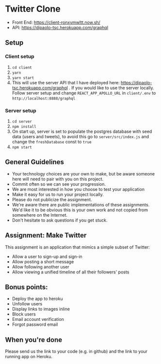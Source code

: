 # Twitter Clone
- Front End: https://client-ronxymwltt.now.sh/
- API: https://dipaolo-tsc.herokuapp.com/graphql


## Setup 

### Client setup
1. `cd client`
2. `yarn`
3. `yarn start` 
4. This will use the server API that I have deployed here: https://dipaolo-tsc.herokuapp.com/graphql . If you would like to use the server locally.  Follow server setup and change `REACT_APP_APOLLO_URL` in `client/.env` to `http://localhost:8888/graphql`


### Server setup
1. `cd server`
2. `npm install`
4.  On start up, server is set to populate the postgres database with seed data (users and tweets), to avoid this go to `server/src/index.js` and change the `freshDatabase` const to `true`
3. `npm start`



## General Guidelines
- Your technology choices are your own to make, but be aware someone here will need to pair with you on this project.
- Commit often so we can see your progression.
- We are most interested in how you choose to test your application
- Make it easy for us to run your project locally.
- Please do not publicize the assignment.
- We're aware there are public implementations of these assignments. We'd like it to be obvious this is your own work and not copied from somewhere on the Internet.
- Don't hesitate to ask questions if you get stuck.

## Assignment: Make Twitter

This assignment is an application that mimics a simple subset of Twitter:
- Allow a user to sign-up and sign-in
- Allow posting a short message
- Allow following another user
- Allow viewing a unified timeline of all their followers' posts

## Bonus points:
- Deploy the app to heroku
- Unfollow users
- Display links to images inline
- Block users
- Email account verification
- Forgot password email

## When you're done
Please send us the link to your code (e.g. in github) and the link to your running app on Heroku.


